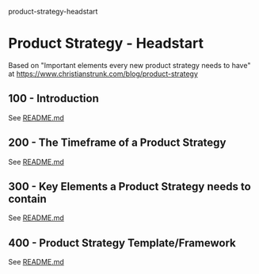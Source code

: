 product-strategy-headstart
# Product Strategy - Headstart

Based on "Important elements every new product strategy needs to have" at https://www.christianstrunk.com/blog/product-strategy

## 100 - Introduction

See [README.md](./100/README.md)

## 200 - The Timeframe of a Product Strategy

See [README.md](./200/README.md)

## 300 - Key Elements a Product Strategy needs to contain

See [README.md](./300/README.md)

## 400 - Product Strategy Template/Framework

See [README.md](./400/README.md)

